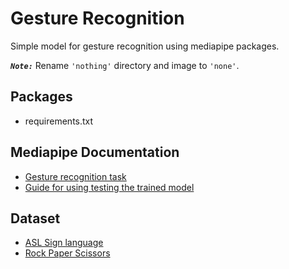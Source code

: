 # Gesture Recognition
Simple model for gesture recognition using mediapipe packages.

***`Note:`*** Rename `'nothing'` directory and image to `'none'`.

## Packages
- requirements.txt

## Mediapipe Documentation
- [Gesture recognition task](https://developers.google.com/mediapipe/solutions/vision/gesture_recognizer/index)
- [Guide for using testing the trained model](https://colab.research.google.com/github/googlesamples/mediapipe/blob/main/examples/gesture_recognizer/python/gesture_recognizer.ipynb#scrollTo=KHqaswD6M8iO)

## Dataset
- [ASL Sign language](https://www.kaggle.com/datasets/grassknoted/asl-alphabet?resource=download)
- [Rock Paper Scissors](https://storage.googleapis.com/mediapipe-tasks/gesture_recognizer/rps_data_sample.zip)